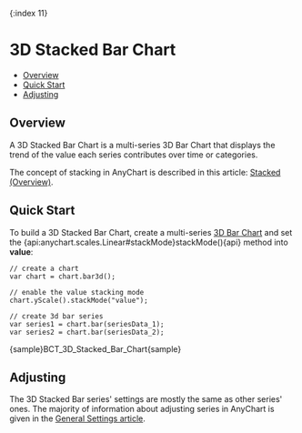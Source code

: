 {:index 11}
# 3D Stacked Bar Chart

* [Overview](#overview)
* [Quick Start](#quick_start)
* [Adjusting](#adjusting)

## Overview

A 3D Stacked Bar Chart is a multi-series 3D Bar Chart that displays the trend of the value each series contributes over time or categories.

The concept of stacking in AnyChart is described in this article: [Stacked (Overview)](../Overview).

## Quick Start

To build a 3D Stacked Bar Chart, create a multi-series [3D Bar Chart](../../3D/Overview#bar) and set the {api:anychart.scales.Linear#stackMode}stackMode(){api} method into <strong>value</strong>:

```
// create a chart
var chart = chart.bar3d();

// enable the value stacking mode
chart.yScale().stackMode("value");

// create 3d bar series
var series1 = chart.bar(seriesData_1);
var series2 = chart.bar(seriesData_2);
```

{sample}BCT\_3D\_Stacked\_Bar\_Chart{sample}

## Adjusting

The 3D Stacked Bar series' settings are mostly the same as other series' ones. The majority of information about adjusting series in AnyChart is given in the [General Settings article](../../General_Settings).